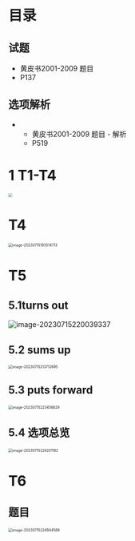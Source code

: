 # 目录



## 试题

* 黄皮书2001-2009 题目
* P137



## 选项解析

* * 黄皮书2001-2009 题目 - 解析
  * P519 



# 1 T1-T4

<img src="https://cvp.oss-cn-shanghai.aliyuncs.com/picgo/202307152206301.png" style="zoom: 47%;" />

# T4

<img src="https://cvp.oss-cn-shanghai.aliyuncs.com/picgo/202307151935783.png" alt="image-20230715193514713" style="zoom:50%;" />



# T5 



## 5.1turns out

![image-20230715220039337](https://cvp.oss-cn-shanghai.aliyuncs.com/picgo/202307152200628.png)



## 5.2 sums up

<img src="https://cvp.oss-cn-shanghai.aliyuncs.com/picgo/202307152137773.png" alt="image-20230715213712695" style="zoom:50%;" />



## 5.3 puts forward

<img src="https://cvp.oss-cn-shanghai.aliyuncs.com/picgo/202307152234792.png" alt="image-20230715223456629" style="zoom:50%;" />



## 5.4 选项总览

<img src="https://cvp.oss-cn-shanghai.aliyuncs.com/picgo/202307152242296.png" alt="image-20230715224201182" style="zoom:50%;" />

# T6



## 题目

<img src="https://cvp.oss-cn-shanghai.aliyuncs.com/picgo/202307152249687.png" alt="image-20230715224944588" style="zoom:50%;" />
